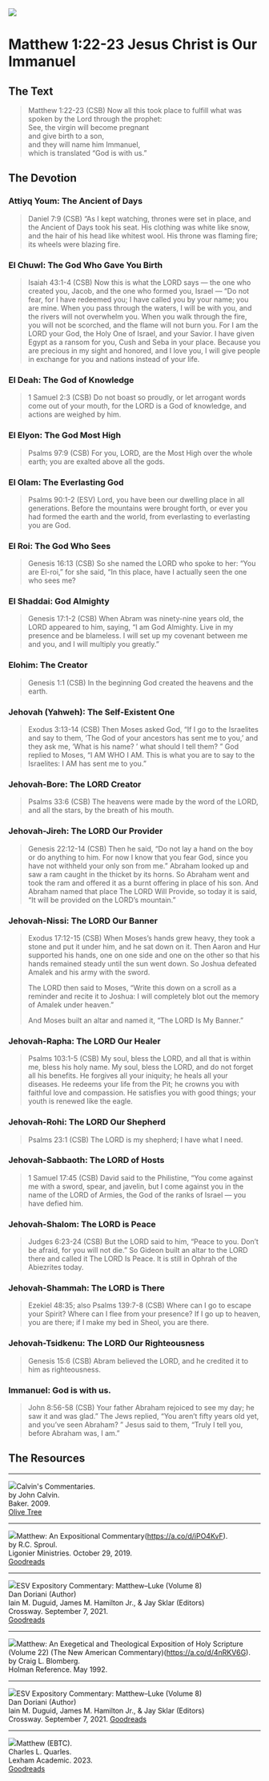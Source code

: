 <img class="intro-right" src="/images/art-matthew.jpg">

# Matthew 1:22-23 Jesus Christ is Our Immanuel

## The Text

>Matthew 1:22-23 (CSB) Now all this took place to fulfill what was spoken by the Lord through the prophet:  
>See, the virgin will become pregnant  
>and give birth to a son,  
>and they will name him Immanuel,  
>which is translated “God is with us.”

## The Devotion

### Attiyq Youm: The Ancient of Days

>Daniel 7:9 (CSB) “As I kept watching,
thrones were set in place,
and the Ancient of Days took his seat.
His clothing was white like snow,
and the hair of his head like whitest wool.
His throne was flaming fire;
its wheels were blazing fire.

### El Chuwl: The God Who Gave You Birth

>Isaiah 43:1-4 (CSB) 
Now this is what the LORD says —
the one who created you, Jacob,
and the one who formed you, Israel —
“Do not fear, for I have redeemed you;
I have called you by your name; you are mine.
When you pass through the waters,
I will be with you,
and the rivers will not overwhelm you.
When you walk through the fire,
you will not be scorched,
and the flame will not burn you.
For I am the LORD your God,
the Holy One of Israel, and your Savior.
I have given Egypt as a ransom for you,
Cush and Seba in your place.
Because you are precious in my sight
and honored, and I love you,
I will give people in exchange for you
and nations instead of your life.

### El Deah: The God of Knowledge

>1 Samuel 2:3 (CSB) Do not boast so proudly,
or let arrogant words come out of your mouth,
for the LORD is a God of knowledge,
and actions are weighed by him.

### El Elyon: The God Most High

>Psalms 97:9 (CSB) For you, LORD,
are the Most High over the whole earth;
you are exalted above all the gods.

### El Olam: The Everlasting God

>Psalms 90:1-2 (ESV) 
Lord, you have been our dwelling place
in all generations.
Before the mountains were brought forth,
or ever you had formed the earth and the world,
from everlasting to everlasting you are God.

### El Roi: The God Who Sees

>Genesis 16:13 (CSB) So she named the LORD who spoke to her: “You are El-roi,” for she said, “In this place, have I actually seen the one who sees me?

### El Shaddai: God Almighty

>Genesis 17:1-2 (CSB) When Abram was ninety-nine years old, the LORD appeared to him, saying, “I am God Almighty. Live in my presence and be blameless. I will set up my covenant between me and you, and I will multiply you greatly.”

### Elohim: The Creator

>Genesis 1:1 (CSB) In the beginning God created the heavens and the earth.

### Jehovah (Yahweh): The Self-Existent One

>Exodus 3:13-14 (CSB) Then Moses asked God, “If I go to the Israelites and say to them, ‘The God of your ancestors has sent me to you,’ and they ask me, ‘What is his name? ’ what should I tell them? ”
God replied to Moses, “I AM WHO I AM. This is what you are to say to the Israelites: I AM has sent me to you.”

### Jehovah-Bore: The LORD Creator

>Psalms 33:6 (CSB) The heavens were made by the word of the LORD,
and all the stars, by the breath of his mouth.

### Jehovah-Jireh: The LORD Our Provider

>Genesis 22:12-14 (CSB) Then he said, “Do not lay a hand on the boy or do anything to him. For now I know that you fear God, since you have not withheld your only son from me.” Abraham looked up and saw a ram caught in the thicket by its horns. So Abraham went and took the ram and offered it as a burnt offering in place of his son. And Abraham named that place The LORD Will Provide, so today it is said, “It will be provided on the LORD’s mountain.”

### Jehovah-Nissi: The LORD Our Banner

>Exodus 17:12-15 (CSB) When Moses’s hands grew heavy, they took a stone and put it under him, and he sat down on it. Then Aaron and Hur supported his hands, one on one side and one on the other so that his hands remained steady until the sun went down. So Joshua defeated Amalek and his army with the sword.
>
>The LORD then said to Moses, “Write this down on a scroll as a reminder and recite it to Joshua: I will completely blot out the memory of Amalek under heaven.”
>
>And Moses built an altar and named it, “The LORD Is My Banner.”

### Jehovah-Rapha: The LORD Our Healer

>Psalms 103:1-5 (CSB) My soul, bless the LORD,
and all that is within me, bless his holy name.
My soul, bless the LORD,
and do not forget all his benefits.
He forgives all your iniquity;
he heals all your diseases.
He redeems your life from the Pit;
he crowns you with faithful love and compassion.
He satisfies you with good things;
your youth is renewed like the eagle.

### Jehovah-Rohi: The LORD Our Shepherd

>Psalms 23:1 (CSB) The LORD is my shepherd;
I have what I need.

### Jehovah-Sabbaoth: The LORD of Hosts

>1 Samuel 17:45 (CSB) David said to the Philistine, “You come against me with a sword, spear, and javelin, but I come against you in the name of the LORD of Armies, the God of the ranks of Israel — you have defied him.

### Jehovah-Shalom: The LORD is Peace

>Judges 6:23-24 (CSB) But the LORD said to him, “Peace to you. Don’t be afraid, for you will not die.” So Gideon built an altar to the LORD there and called it The LORD Is Peace. It is still in Ophrah of the Abiezrites today.

### Jehovah-Shammah: The LORD is There

>Ezekiel 48:35; also Psalms 139:7-8 (CSB) 
Where can I go to escape your Spirit?
Where can I flee from your presence?
If I go up to heaven, you are there;
if I make my bed in Sheol, you are there.

### Jehovah-Tsidkenu: The LORD Our Righteousness

>Genesis 15:6 (CSB) Abram believed the LORD, and he credited it to him as righteousness.

### Immanuel: God is with us.

>John 8:56-58 (CSB) Your father Abraham rejoiced to see my day; he saw it and was glad.”
The Jews replied, “You aren’t fifty years old yet, and you’ve seen Abraham? ”
Jesus said to them, “Truly I tell you, before Abraham was, I am.”

## The Resources

<hr style="clear:both;">

<img src="/images/commentary-calvin-set-portrait.jpg">Calvin's Commentaries.  
by John Calvin.  
Baker. 2009.  
[Olive Tree](https://www.olivetree.com/store/product.php?productid=17517)

<hr style="clear:both;">

<img src="/images/commentary-matthew-sproul.jpg">Matthew: An Expositional Commentary(https://a.co/d/iPO4KvF).  
by R.C. Sproul.  
Ligonier Ministries. October 29, 2019.  
[Goodreads](https://www.goodreads.com/book/show/14453116-matthew?ac=1&from_search=true&qid=1gLpP1i9jq&rank=1)

<hr style="clear:both;">

<img src="/images/commentary-esv-expository-set.jpg">ESV Expository Commentary: Matthew–Luke (Volume 8)  
Dan Doriani (Author)  
Iain M. Duguid, James M. Hamilton Jr., & Jay Sklar (Editors)  
Crossway. September 7, 2021.  
[Goodreads](https://www.goodreads.com/book/show/50611048-esv-expository-commentary-volume-8?ac=1&from_search=true&qid=KXgplk0Joa&rank=1)

<hr style="clear:both;">

<img src="/images/commentary-matthew-nac-blomberg.jpg">Matthew: An Exegetical and Theological Exposition of Holy Scripture (Volume 22) (The New American Commentary)(https://a.co/d/4nRKV6G).  
by Craig L. Blomberg.  
Holman Reference. May 1992.

<hr style="clear:both;">

<img src="/images/commentary-matthew-luke-esv.jpg">ESV Expository Commentary: Matthew–Luke (Volume 8)  
Dan Doriani (Author)  
Iain M. Duguid, James M. Hamilton Jr., & Jay Sklar (Editors)  
Crossway. September 7, 2021.
[Goodreads](https://www.goodreads.com/book/show/50611048-esv-expository-commentary-volume-8?from_search=true&from_srp=true&qid=FBpWi6R83q&rank=1)

<hr style="clear:both;">

<img src="/images/commentary-matthew-ebtc-quarles.jpg
">Matthew (EBTC).  
Charles L. Quarles.  
Lexham Academic. 2023.  
[Goodreads](https://www.goodreads.com/book/show/62157376-matthew?from_search=true&from_srp=true&qid=dbeLIqrV0q&rank=4)
